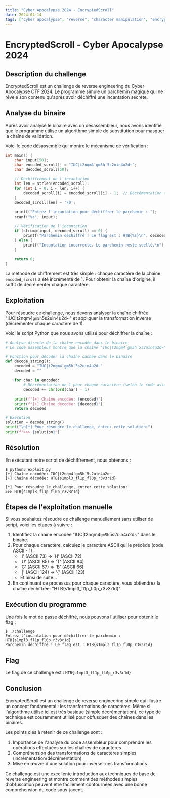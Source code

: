 ```yaml
---
title: "Cyber Apocalypse 2024 - EncryptedScroll"
date: 2024-04-14
tags: ["cyber apocalypse", "reverse", "character manipulation", "encryption"]
---
```


# EncryptedScroll - Cyber Apocalypse 2024

## Description du challenge

EncryptedScroll est un challenge de reverse engineering du Cyber Apocalypse CTF 2024. Le programme simule un parchemin magique qui ne révèle son contenu qu'après avoir déchiffré une incantation secrète.

## Analyse du binaire

Après avoir analysé le binaire avec un désassembleur, nous avons identifié que le programme utilise un algorithme simple de substitution pour masquer la chaîne de validation.

Voici le code désassemblé qui montre le mécanisme de vérification :

```c
int main() {
    char input[50];
    char encoded_scroll[] = "IUC|t2nqm4`gm5h`5s2uin4u2d~";
    char decoded_scroll[50];
    
    // Déchiffrement de l'incantation
    int len = strlen(encoded_scroll);
    for (int i = 0; i < len; i++) {
        decoded_scroll[i] = encoded_scroll[i] - 1;  // Décrémentation de 1 pour chaque caractère
    }
    decoded_scroll[len] = '\0';
    
    printf("Entrez l'incantation pour déchiffrer le parchemin : ");
    scanf("%s", input);
    
    // Vérification de l'incantation
    if (strcmp(input, decoded_scroll) == 0) {
        printf("Parchemin déchiffré ! Le flag est : HTB{%s}\n", decoded_scroll);
    } else {
        printf("Incantation incorrecte. Le parchemin reste scellé.\n");
    }
    
    return 0;
}
```

La méthode de chiffrement est très simple : chaque caractère de la chaîne `encoded_scroll` a été incrémenté de 1. Pour obtenir la chaîne d'origine, il suffit de décrémenter chaque caractère.

## Exploitation

Pour résoudre ce challenge, nous devons analyser la chaîne chiffrée "IUC|t2nqm4`gm5h`5s2uin4u2d~" et appliquer la transformation inverse (décrémenter chaque caractère de 1).

Voici le script Python que nous avons utilisé pour déchiffrer la chaîne :

```python
# Analyse directe de la chaîne encodée dans le binaire
# Le code assembleur montre que la chaîne "IUC|t2nqm4`gm5h`5s2uin4u2d~" est décrementée de 1 pour chaque caractère

# Fonction pour décoder la chaîne cachée dans le binaire
def decode_string():
    encoded = "IUC|t2nqm4`gm5h`5s2uin4u2d~"
    decoded = ""
    
    for char in encoded:
        # Décrémentation de 1 pour chaque caractère (selon le code assembleur)
        decoded += chr(ord(char) - 1)
    
    print(f"[+] Chaîne encodée: {encoded}")
    print(f"[+] Chaîne décodée: {decoded}")
    return decoded

# Exécution
solution = decode_string()
print("\n[*] Pour résoudre le challenge, entrez cette solution:")
print(f">>> {solution}")
```

## Résolution

En exécutant notre script de déchiffrement, nous obtenons :

```
$ python3 exploit.py
[+] Chaîne encodée: IUC|t2nqm4`gm5h`5s2uin4u2d~
[+] Chaîne décodée: HTB{s1mpl3_fl1p_fl0p_r3v3r1d}

[*] Pour résoudre le challenge, entrez cette solution:
>>> HTB{s1mpl3_fl1p_fl0p_r3v3r1d}
```

## Étapes de l'exploitation manuelle 

Si vous souhaitez résoudre ce challenge manuellement sans utiliser de script, voici les étapes à suivre :

1. Identifiez la chaîne encodée "IUC|t2nqm4`gm5h`5s2uin4u2d~" dans le binaire.
2. Pour chaque caractère, calculez le caractère ASCII qui le précède (code ASCII - 1) :
   - 'I' (ASCII 73) => 'H' (ASCII 72)
   - 'U' (ASCII 85) => 'T' (ASCII 84)
   - 'C' (ASCII 67) => 'B' (ASCII 66)
   - '|' (ASCII 124) => '{' (ASCII 123)
   - Et ainsi de suite...
3. En continuant ce processus pour chaque caractère, vous obtiendrez la chaîne déchiffrée: "HTB{s1mpl3_fl1p_fl0p_r3v3r1d}"

## Exécution du programme

Une fois le mot de passe déchiffré, nous pouvons l'utiliser pour obtenir le flag :

```
$ ./challenge
Entrez l'incantation pour déchiffrer le parchemin : HTB{s1mpl3_fl1p_fl0p_r3v3r1d}
Parchemin déchiffré ! Le flag est : HTB{s1mpl3_fl1p_fl0p_r3v3r1d}
```

## Flag

Le flag de ce challenge est : `HTB{s1mpl3_fl1p_fl0p_r3v3r1d}`

## Conclusion

EncryptedScroll est un challenge de reverse engineering simple qui illustre un concept fondamental : les transformations de caractères. Même si l'algorithme utilisé ici est très basique (simple décrémentation), ce type de technique est couramment utilisé pour obfusquer des chaînes dans les binaires.

Les points clés à retenir de ce challenge sont :

1. Importance de l'analyse du code assembleur pour comprendre les opérations effectuées sur les chaînes de caractères
2. Compréhension des transformations de caractères simples (incrémentation/décrémentation)
3. Mise en œuvre d'une solution pour inverser ces transformations

Ce challenge est une excellente introduction aux techniques de base de reverse engineering et montre comment des méthodes simples d'obfuscation peuvent être facilement contournées avec une bonne compréhension du code sous-jacent. 